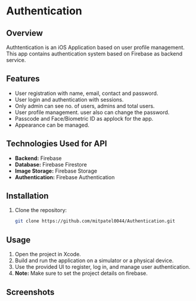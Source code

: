 # Authentication
 
## Overview

Authtentication is an iOS Application based on user profile management. This app contains authentication system based on Firebase as backend service.

## Features

- User registration with name, email, contact and password.
- User login and authentication with sessions.
- Only admin can see no. of users, admins and total users.
- User profile management. user also can change the password.
- Passcode and Face/Biometric ID as applock for the app.
- Appearance can be managed.

## Technologies Used for API

- **Backend:** Firebase
- **Database:** Firebase Firestore
- **Image Storage:** Firebase Storage
- **Authentication:** Firebase Authentication

## Installation
1. Clone the repository:
    ```bash
    git clone https://github.com/mitpatel0044/Authentication.git
    ```

## Usage
1. Open the project in Xcode.
2. Build and run the application on a simulator or a physical device.
3. Use the provided UI to register, log in, and manage user authentication.
4. **Note:** Make sure to set the project details on firebase.

## Screenshots
